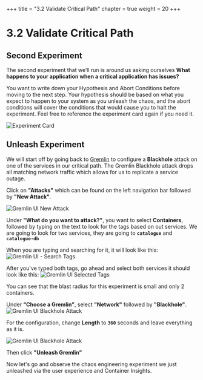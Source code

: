 +++
title = "3.2 Validate Critical Path"
chapter = true
weight = 20
+++

# 3.2 Validate Critical Path
## Second Experiment
The second experiment that we’ll run is around us asking ourselves **What happens to your application when a critical application has issues?**


You want to write down your Hypothesis and Abort Conditions before moving to the next step. 
Your hypothesis should be based on what you expect to happen to your system as you unleash the chaos, and the abort conditions will cover the conditions that would cause you to halt the experiment. Feel free to reference the experiment card again if you need it. 

![Experiment Card](/images/Experiment_Card.jpg)

## Unleash Experiment
We will start off by going back to [Gremlin](https://app.gremlin.com) to configure a **Blackhole** attack on one of the services in our critical path. The Gremlin Blackhole attack drops all matching network traffic which allows for us to replicate a service outage.

Click on **"Attacks"** which can be found on the left navigation bar followed by **"New Attack".** 

![Gremlin UI New Attack](/images/gremlin_ui_create_new__blackhole_attack.png)

Under **"What do you want to attack?"**,  you want to select **Containers**, followed by typing on the text to look for the tags based on out services.  We are going to look for two services, they are going to **`catalogue`** and **`catalogue-db`**

When you are typing and searching for it, it will look like this:
![Gremlin UI - Search Tags ](/images/gremlin_ui_select_container_tags.png)

After you've typed both tags, go ahead and select both services it should look like this:
![Gremlin UI Selected Tags](/images/gremlin_ui_selected_catalogue.png)

You can see that the blast radius for this experiment is small and only 2 containers. 

Under **“Choose a Gremlin”**, select **"Network"** followed by **"Blackhole"**. 
![Gremlin UI Blackhole Attack](/images/gremlin_ui_network_blackhole.png) 

For the configuration, change **Length** to **`360`** seconds and leave everything as it is. 


![Gremlin UI Blackhole Attack](/images/gremlin_ui_blackhole_attack.png)

Then click **"Unleash Gremlin"**

Now let's go and observe the chaos engineering experiment we just unleashed via the user experience and Container Insights. 
